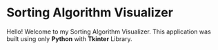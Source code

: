 # **Sorting Algorithm Visualizer**

Hello! Welcome to my Sorting Algorithm Visualizer. This application was built using only **Python** with **Tkinter** Library. 

